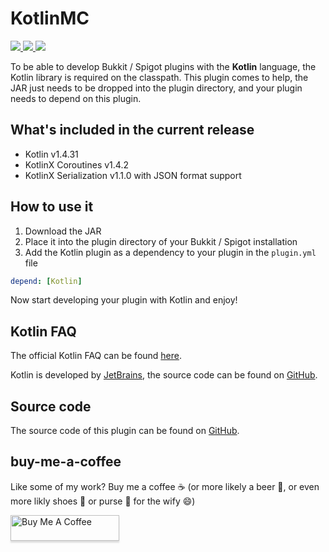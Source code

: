 # KotlinMC

<p>
  <a href="https://github.com/tekgator/KotlinMC/actions/workflows/gradle.yml" alt="Actions">
    <img src="https://img.shields.io/github/workflow/status/tekgator/KotlinMC/Java%20CI%20with%20Gradle?style=for-the-badge" />
  </a>
  <a href="https://github.com/tekgator/KotlinMC/releases" alt="Releases">
    <img src="https://img.shields.io/github/v/release/tekgator/KotlinMC?style=for-the-badge" />
  </a>
  <a href="https://github.com/tekgator/KotlinMC/blob/main/LICENSE" alt="License">
    <img src="https://img.shields.io/github/license/tekgator/KotlinMC?style=for-the-badge" />
  </a>
</p>

To be able to develop Bukkit / Spigot plugins with the **Kotlin** language, the Kotlin library is required on the classpath.
This plugin comes to help, the JAR just needs to be dropped into the plugin directory, and your plugin needs to depend on this plugin.

## What's included in the current release

- Kotlin v1.4.31
- KotlinX Coroutines v1.4.2
- KotlinX Serialization v1.1.0 with JSON format support

## How to use it

1. Download the JAR
2. Place it into the plugin directory of your Bukkit / Spigot installation
3. Add the Kotlin plugin as a dependency to your plugin in the ``plugin.yml`` file 
```yaml
depend: [Kotlin]
```

Now start developing your plugin with Kotlin and enjoy! 

## Kotlin FAQ

The official Kotlin FAQ can be found [here](https://kotlinlang.org/docs/reference/faq.html).

Kotlin is developed by [JetBrains](http://www.jetbrains.com/), the source code can be found on [GitHub](https://github.com/jetbrains/kotlin).

## Source code

The source code of this plugin can be found on [GitHub](https://github.com/tekgator/KotlinMC).

## buy-me-a-coffee
Like some of my work? Buy me a coffee ☕ (or more likely a beer 🍺, or even more likly shoes 👠 or purse 👜 for the wify 😄)

<a href="https://www.buymeacoffee.com/tekgator" target="_blank"><img src="https://www.buymeacoffee.com/assets/img/custom_images/orange_img.png" alt="Buy Me A Coffee" style="height: 41px !important;width: 174px !important;box-shadow: 0px 3px 2px 0px rgba(190, 190, 190, 0.5) !important;-webkit-box-shadow: 0px 3px 2px 0px rgba(190, 190, 190, 0.5) !important;" ></a>


